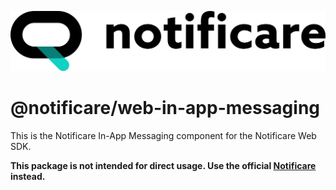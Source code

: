 [<img src="https://raw.githubusercontent.com/notificare/notificare-sdk-web/main/.assets/logo.png"/>](https://notificare.com)

# @notificare/web-in-app-messaging

This is the Notificare In-App Messaging component for the Notificare Web SDK.

**This package is not intended for direct usage. Use the official [Notificare](https://www.npmjs.com/package/notificare) instead.**
